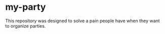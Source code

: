 # my-party
This repository was designed to solve a pain people have when they want to organize parties.
